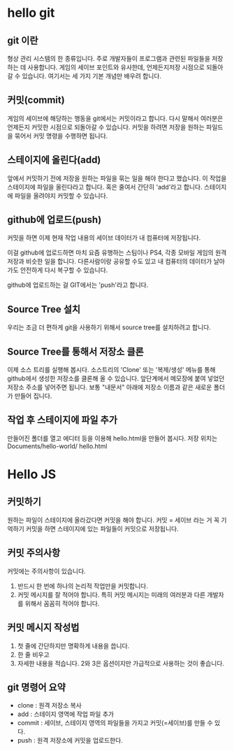 # hello git

## git 이란
형상 관리 시스템의 한 종류입니다. 주로 개발자들이 프로그램과 관련된 파일들을 저장하는 데 사용합니다.
게임의 세이브 포인트와 유사한데, 언제든지저장 시점으로 되돌아 갈 수 있습니다.
여기서는 세 가지 기본 개념만 배우려 합니다.

## 커밋(commit)
게임의 세이브에 해당하는 행동을 git에서는 커밋이라고 합니다. 다시 말해서 여러분은 언제든지 커밋한 시점으로 되돌아갈 수 있습니다.
커밋을 하려면 저장을 원하는 파일드을 묶어서 커밋 명령을 수행하면 됩니다.

## 스테이지에 올린다(add)
앞에서 커밋하기 전에 저장을 원하는 파일을 묶는 일을 해야 한다고 했습니다.
이 작업을 스테이지에 파일을 올린다라고 합니다.
혹은 줄여서 간단히 'add'라고 합니다.
스테이지에 파일을 올려야지 커밋할 수 있습니다.

## github에 업로드(push)
커밋을 하면 이제 현재 작업 내용의 세이브 데이터가 내 컴퓨터에 저장됩니다.

이걸 github에 업로드하면 마치 요즘 유행하는 스팀이나 PS4, 각종 모바일 게임의 원격 저장과 비슷한 일을 합니다. 다른사람이랑 공유할 수도 있고 내 컴퓨터의 데이터가 날아가도 안전하게 다시 복구할 수 있습니다.

github에 업로드하는 걸 GIT에서는 'push'라고 합니다.

## Source Tree 설치
우리는 조금 더 편하게 git을 사용하기 위해서 source tree를 설치하려고 합니다. 

## Source Tree를 통해서 저장소 클론
이제 소스 트리를 실행해 봅시다. 소스트리의 'Clone' 또는 '복제/생성' 메뉴를 통해 github에서 생성한 저장소를 클론해 올 수 있습니다. 앞단계에서 메모장에 붙여 넣었던 저장소 주소를 넣어주면 됩니다. 보통 "내문서" 아래에 저장소 이름과 같은 새로운 폴더가 만들어 집니다. 

## 작업 후 스테이지에 파일 추가
만들어진 폴더를 열고 에디터 등을 이용해 hello.html을 만들어 봅시다.
저장 위치는 Documents/hello-world/
hello.html
<html>
<body>
<h1>Hello  JS</h1>
<script>
    console.log("Hello world!");
</script>
</body>
</html>

## 커밋하기
원하는 파일이 스테이지에 올라갔다면 커밋을 해야 합니다. 커밋 = 세이브 라는 거 꼭 기억하기
커밋을 하면 스테이지에 있는 파일들이 커밋으로 저장됩니다.

## 커밋 주의사항
커밋에는 주의사항이 있습니다.
1. 반드시 한 번에 하나의 논리적 작업만을 커밋합니다.
2. 커밋 메시지를 잘 적어야 합니다.
특히 커밋 메시지는 미래의 여러분과 다른 개발자를 위해서 꼼꼼히 적어야 합니다.

## 커밋 메시지 작성법
1. 첫 줄에 간단하지만 명확하게 내용을 씁니다.
2. 한 줄 비우고
3. 자세한 내용을 적습니다.
2와 3은 옵션이지만 가급적으로 사용하는 것이 좋습니다.


## git 명령어 요약
- clone : 원격 저장소 복사
- add : 스테이지 영역에 작업 파일 추가
- commit : 세이브, 스테이지 영역의 파일들을 가지고 커밋(=세이브)를 만들 수 있다.
- push : 원격 저장소에 커밋을 업로드한다.
